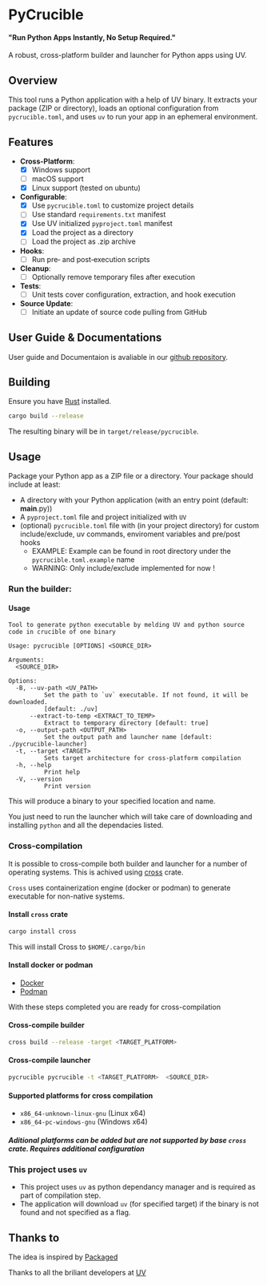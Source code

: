 # PyCrucible

#### "Run Python Apps Instantly, No Setup Required."

A robust, cross-platform builder and launcher for Python apps using UV.

## Overview

This tool runs a Python application with a help of UV binary. It extracts your package (ZIP or directory), loads an optional configuration from `pycrucible.toml`, and uses `uv` to run your app in an ephemeral environment.

## Features

- **Cross-Platform**:
  - [x] Windows support
  - [ ] macOS support
  - [x] Linux support (tested on ubuntu)
- **Configurable**:
  - [x] Use `pycrucible.toml` to customize project details
  - [ ] Use standard `requirements.txt` manifest
  - [x] Use UV initialized `pyproject.toml` manifest
  - [x] Load the project as a directory
  - [ ] Load the project as .zip archive
- **Hooks**:
  - [ ] Run pre‑ and post‑execution scripts
- **Cleanup**:
  - [ ] Optionally remove temporary files after execution
- **Tests**:
  - [ ] Unit tests cover configuration, extraction, and hook execution
- **Source Update**:
  - [ ] Initiate an update of source code pulling from GitHub

## User Guide & Documentations

User guide and Documentaion is avaliable in our [github repository](docs/).

## Building

Ensure you have [Rust](https://www.rust-lang.org/) installed.

```bash
cargo build --release
```

The resulting binary will be in `target/release/pycrucible`.

## Usage

Package your Python app as a ZIP file or a directory. Your package should include at least:

- A directory with your Python application (with an entry point (default: **main**.py))
- A `pyproject.toml` file and project initialized with `UV`
- (optional) `pycrucible.toml` file with (in your project directory) for custom include/exclude, uv commands, enviroment variables and pre/post hooks
  - EXAMPLE: Example can be found in root directory under the `pycrucible.toml.example` name
  - WARNING: Only include/exclude implemented for now !

### Run the builder:

#### Usage

```
Tool to generate python executable by melding UV and python source code in crucible of one binary

Usage: pycrucible [OPTIONS] <SOURCE_DIR>

Arguments:
  <SOURCE_DIR>

Options:
  -B, --uv-path <UV_PATH>
          Set the path to `uv` executable. If not found, it will be downloaded.
          [default: ./uv]
      --extract-to-temp <EXTRACT_TO_TEMP>
          Extract to temporary directory [default: true]
  -o, --output-path <OUTPUT_PATH>
          Set the output path and launcher name [default: ./pycrucible-launcher]
  -t, --target <TARGET>
          Sets target architecture for cross-platform compilation
  -h, --help
          Print help
  -V, --version
          Print version
```

This will produce a binary to your specified location and name.

You just need to run the launcher which will take care of downloading and installing `python` and all the dependacies listed.

### Cross-compilation

It is possible to cross-compile both builder and launcher for a number of operating systems.
This is achived using [cross](https://github.com/cross-rs/cross) crate.

`Cross` uses containerization engine (docker or podman) to generate executable for non-native systems.

#### Install `cross` crate

```bash
cargo install cross
```

This will install Cross to `$HOME/.cargo/bin`

#### Install docker or podman

- [Docker](https://docs.docker.com/engine/install/)
- [Podman](https://podman.io/docs/installation)

With these steps completed you are ready for cross-compilation

#### Cross-compile builder

```bash
cross build --release -target <TARGET_PLATFORM>
```

#### Cross-compile launcher

```bash
pycrucible pycrucible -t <TARGET_PLATFORM>  <SOURCE_DIR>
```

#### Supported platforms for cross compilation

- `x86_64-unknown-linux-gnu` (Linux x64)
- `x86_64-pc-windows-gnu` (Windows x64)

##### Aditional platforms can be added but are not supported by base `cross` crate. Requires additional configuration

### This project uses `uv`

- This project uses `uv` as python dependancy manager and is required as part of compilation step.
- The application will download `uv` (for specified target) if the binary is not found and not specified as a flag.

## Thanks to

The idea is inspired by [Packaged](https://packaged.live/)

Thanks to all the briliant developers at [UV](https://astral.sh/blog/uv)
